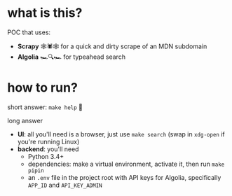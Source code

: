 # what is this?

POC that uses:

* __Scrapy__ 🕸🕷🕸 for a quick and dirty scrape of an MDN subdomain
* __Algolia__ 🏎🔍🏎 for typeahead search

# how to run?

short answer: `make help` 🙂

long answer

* __UI__: all you'll need is a browser, just use `make search` (swap in `xdg-open` if you're running Linux)
* __backend__: you'll need 
    - Python 3.4+
    - dependencies: make a virtual environment, activate it, then run `make pipin`
    - an `.env` file in the project root with API keys for Algolia, specifically `APP_ID` and `API_KEY_ADMIN`
